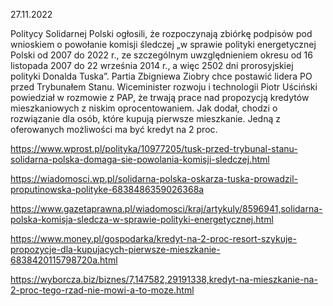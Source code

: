 27.11.2022

Politycy Solidarnej Polski ogłosili, że rozpoczynają zbiórkę podpisów pod wnioskiem o powołanie komisji śledczej „w sprawie polityki energetycznej Polski od 2007 do 2022 r., ze szczególnym uwzględnieniem okresu od 16 listopada 2007 do 22 września 2014 r., a więc 2502 dni prorosyjskiej polityki Donalda Tuska”. Partia Zbigniewa Ziobry chce postawić lidera PO przed Trybunałem Stanu. Wiceminister rozwoju i technologii Piotr Uściński powiedział w rozmowie z PAP, że trwają prace nad propozycją kredytów mieszkaniowych z niskim oprocentowaniem. Jak dodał, chodzi o rozwiązanie dla osób, które kupują pierwsze mieszkanie. Jedną z oferowanych możliwości ma być kredyt na 2 proc.

https://www.wprost.pl/polityka/10977205/tusk-przed-trybunal-stanu-solidarna-polska-domaga-sie-powolania-komisji-sledczej.html

https://wiadomosci.wp.pl/solidarna-polska-oskarza-tuska-prowadzil-proputinowska-polityke-6838486359026368a

https://www.gazetaprawna.pl/wiadomosci/kraj/artykuly/8596941,solidarna-polska-komisja-sledcza-w-sprawie-polityki-energetycznej.html

https://www.money.pl/gospodarka/kredyt-na-2-proc-resort-szykuje-propozycje-dla-kupujacych-pierwsze-mieszkanie-6838420115798720a.html

https://wyborcza.biz/biznes/7,147582,29191338,kredyt-na-mieszkanie-na-2-proc-tego-rzad-nie-mowi-a-to-moze.html